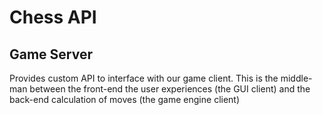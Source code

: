 # Chess API

## Game Server
Provides custom API to interface with our game client. This is the middle-man between the front-end the user experiences (the GUI client) and the back-end calculation of moves (the game engine client)


